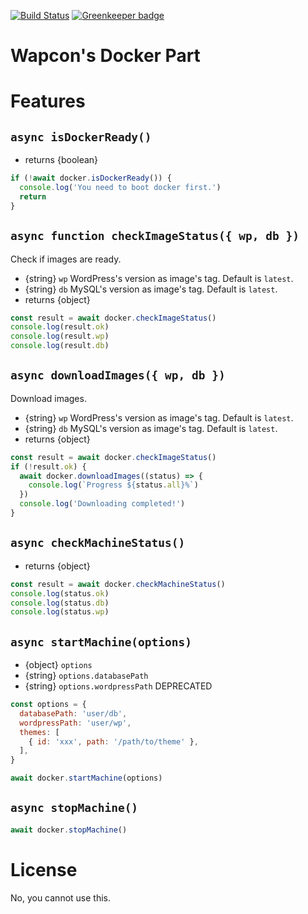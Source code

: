 [![Build Status](https://travis-ci.org/ginpei/wapcon-docker.svg?branch=master)](https://travis-ci.org/ginpei/wapcon-docker)
[![Greenkeeper badge](https://badges.greenkeeper.io/ginpei/wapcon-docker.svg)](https://greenkeeper.io/)

# Wapcon's Docker Part

# Features

## `async isDockerReady()`

- returns {boolean}

```javascript
if (!await docker.isDockerReady()) {
  console.log('You need to boot docker first.')
  return
}
```

## `async function checkImageStatus({ wp, db })`

Check if images are ready.

- {string} `wp` WordPress's version as image's tag. Default is `latest`.
- {string} `db` MySQL's version as image's tag. Default is `latest`.
- returns {object}

```javascript
const result = await docker.checkImageStatus()
console.log(result.ok)
console.log(result.wp)
console.log(result.db)
```

## `async downloadImages({ wp, db })`

Download images.

- {string} `wp` WordPress's version as image's tag. Default is `latest`.
- {string} `db` MySQL's version as image's tag. Default is `latest`.
- returns {object}

```javascript
const result = await docker.checkImageStatus()
if (!result.ok) {
  await docker.downloadImages((status) => {
    console.log(`Progress ${status.all}%`)
  })
  console.log('Downloading completed!')
}
```

## `async checkMachineStatus()`

- returns {object}

```javascript
const result = await docker.checkMachineStatus()
console.log(status.ok)
console.log(status.db)
console.log(status.wp)
```

## `async startMachine(options)`

- {object} `options`
- {string} `options.databasePath`
- {string} `options.wordpressPath` DEPRECATED

```javascript
const options = {
  databasePath: 'user/db',
  wordpressPath: 'user/wp',
  themes: [
    { id: 'xxx', path: '/path/to/theme' },
  ],
}

await docker.startMachine(options)
```

## `async stopMachine()`

```javascript
await docker.stopMachine()
```

# License

No, you cannot use this.
